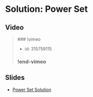 
# Solution: Power Set



## Video

<blockquote>
### !vimeo

* id: 315759115

### !end-vimeo
</blockquote>



## Slides

* [Power Set Solution](https://docs.google.com/a/hackreactor.com/presentation/d/19lemYX3AlgsLJt2m2gHiBOG8Kybz7QVwlhemZlSB7UU/embed?start=false&loop=false&delayms=3000)

